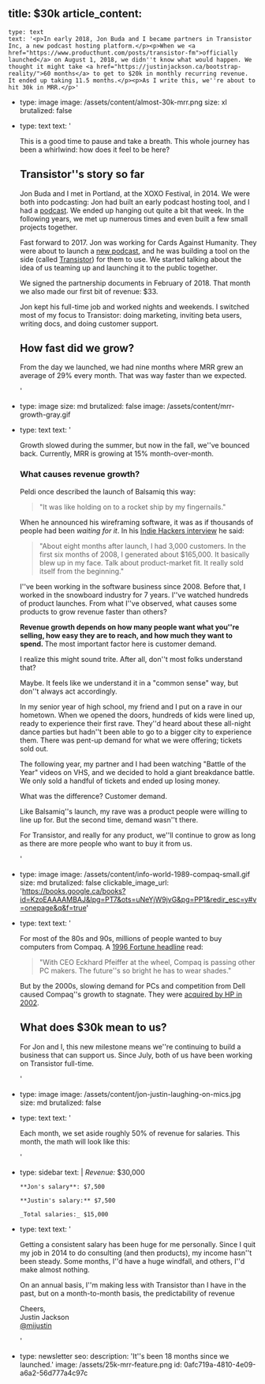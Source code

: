 title: $30k
article_content:
  -
    type: text
    text: '<p>In early 2018, Jon Buda and I became partners in Transistor Inc, a new podcast hosting platform.</p><p>When we <a href="https://www.producthunt.com/posts/transistor-fm">officially launched</a> on August 1, 2018, we didn''t know what would happen. We thought it might take <a href="https://justinjackson.ca/bootstrap-reality/">60 months</a> to get to $20k in monthly recurring revenue. It ended up taking 11.5 months.</p><p>As I write this, we''re about to hit 30k in MRR.</p>'
  -
    type: image
    image: /assets/content/almost-30k-mrr.png
    size: xl
    brutalized: false
  -
    type: text
    text: '<p>This is a good time to pause and take a breath. This whole journey has been a whirlwind: how does it feel to be here?<br></p><h2>Transistor''s story so far</h2><p>Jon Buda and I met in Portland, at the XOXO Festival, in 2014. We were both into podcasting: Jon had built an early podcast hosting tool, and I had a <a href="https://www.productpeople.tv/">podcast</a>. We ended up hanging out quite a bit that week. In the following years, we met up numerous times and even built a few small projects together.</p><p>Fast forward to 2017. Jon was working for Cards Against Humanity. They were about to launch a <a href="https://www.thegoodnewspodcast.fm/">new podcast</a>, and he was building a tool on the side (called <a href="https://transistor.fm/?via=justin">Transistor</a>) for them to use. We started talking about the idea of us teaming up and launching it to the public together.</p><p>We signed the partnership documents in February of 2018. That month we also made our first bit of revenue: $33.</p><p>Jon kept his full-time job and worked nights and weekends. I switched most of my focus to Transistor: doing marketing, inviting beta users, writing docs, and doing customer support.</p><h2>How fast did we grow?</h2><p>From the day we launched, we had nine months where MRR grew an average of 29% every month. That was way faster than we expected.&nbsp;</p>'
  -
    type: image
    size: md
    brutalized: false
    image: /assets/content/mrr-growth-gray.gif
  -
    type: text
    text: '<p>Growth slowed during the summer, but now in the fall, we''ve bounced back. Currently, MRR is growing at 15% month-over-month.</p><h3>What causes revenue growth?</h3><p>Peldi once described the launch of Balsamiq this way:</p><blockquote><p>"It was like holding on to a rocket ship by my fingernails."</p></blockquote><p>When he announced his wireframing software, it was as if thousands of people had been <i>waiting for it</i>. In his <a href="https://www.indiehackers.com/podcast/085-peldi-guilizzoni-of-balsamiq">Indie Hackers interview</a> he said:</p><blockquote><p>"About eight months after launch, I had 3,000 customers. In the first six months of 2008, I generated about $165,000. It basically blew up in my face. Talk about product-market fit. It really sold itself from the beginning."</p></blockquote><p>I''ve been working in the software business since 2008. Before that, I worked in the snowboard industry for 7 years. I''ve watched hundreds of product launches. From what I''ve observed, what causes some products to grow revenue faster than others?</p><p><b>Revenue growth depends on how many people want what you''re selling, how easy they are to reach, and how much they want to spend. </b>The most important factor here is customer demand.</p><p>I realize this might sound trite. After all, don''t most folks understand that?</p><p>Maybe. It feels like we understand it in a "common sense" way, but don''t always act accordingly.</p><p>In my senior year of high school, my friend and I put on a rave in our hometown. When we opened the doors, hundreds of kids were lined up, ready to experience their first rave. They''d heard about these all-night dance parties but hadn''t been able to go to a bigger city to experience them. There was pent-up demand for what we were offering; tickets sold out.</p><p>The following year, my partner and I had been watching "Battle of the Year" videos on VHS, and we decided to hold a giant breakdance battle. We only sold a handful of tickets and ended up losing money.</p><p>What was the difference? Customer demand.</p><p>Like Balsamiq''s launch, my rave was a product people were willing to line up for. But the second time, demand wasn''t there.</p><p>For Transistor, and really for any product, we''ll continue to grow as long as there are more people who want to buy it from us.</p>'
  -
    type: image
    image: /assets/content/info-world-1989-compaq-small.gif
    size: md
    brutalized: false
    clickable_image_url: 'https://books.google.ca/books?id=KzoEAAAAMBAJ&lpg=PT7&ots=uNeYjW9jvG&pg=PP1&redir_esc=y#v=onepage&q&f=true'
  -
    type: text
    text: '<p>For most of the 80s and 90s, millions of people wanted to buy computers from Compaq. A <a href="https://archive.fortune.com/magazines/fortune/fortune_archive/1996/04/01/210990/index.htm">1996 Fortune headline</a> read:</p><blockquote><p>"With CEO Eckhard Pfeiffer at the wheel, Compaq is passing other PC makers. The future''s so bright he has to wear shades."</p></blockquote><p>But by the 2000s, slowing demand for PCs and competition from Dell caused Compaq''s growth to stagnate. They were <a href="https://www.nytimes.com/2001/09/04/business/hewlett-packard-in-deal-to-buy-compaq-for-25-billion-in-stock.html">acquired by HP in 2002</a>.</p><h2>What does $30k mean to us?</h2><p>For Jon and I, this new milestone means we''re continuing to build a business that can support us. Since July, both of us have been working on Transistor full-time.</p>'
  -
    type: image
    image: /assets/content/jon-justin-laughing-on-mics.jpg
    size: md
    brutalized: false
  -
    type: text
    text: '<p>Each month, we set aside roughly 50% of revenue for salaries. This month, the math will look like this:</p>'
  -
    type: sidebar
    text: |
      _Revenue:_ $30,000
      
        **Jon's salary**: $7,500
        
        **Justin's salary:** $7,500
        
        _Total salaries:_ $15,000
  -
    type: text
    text: '<p>Getting a consistent salary has been huge for me personally. Since I quit my job in 2014 to do consulting (and then products), my income hasn''t been steady. Some months, I''d have a huge windfall, and others, I''d make almost nothing.</p><p>On an annual basis, I''m making less with Transistor than I have in the past, but on a month-to-month basis, the predictability of revenue&nbsp;</p><p>Cheers,<br>Justin Jackson<br><a href="https://twitter.com/mijustin">@mijustin</a></p>'
  -
    type: newsletter
seo:
  description: 'It''s been 18 months since we launched.'
  image: /assets/25k-mrr-feature.png
id: 0afc719a-4810-4e09-a6a2-56d777a4c97c
